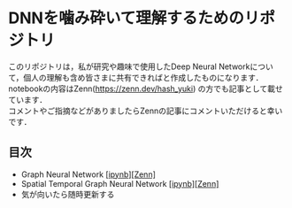 # DNNを噛み砕いて理解するためのリポジトリ
このリポジトリは，私が研究や趣味で使用したDeep Neural Networkについて，個人の理解も含め皆さまに共有できればと作成したものになります．<br>
notebookの内容はZenn(https://zenn.dev/hash_yuki) の方でも記事として載せています．<br>
コメントやご指摘などがありましたらZennの記事にコメントいただけると幸いです．<br>

## 目次
- Graph Neural Network [[ipynb]](https://github.com/uoNuM/Break-Down/blob/main/ipynb/graph-convolutional-network.ipynb)[[Zenn]](https://zenn.dev/hash_yuki/articles/cb008a7c19e917)
- Spatial Temporal Graph Neural Network [[ipynb]](https://github.com/uoNuM/Break-Down/blob/main/ipynb/spatial-temporal-graph-convolutional-network.ipynb)[[Zenn]](https://zenn.dev/hash_yuki/articles/3b0f782ccffa54)
- 気が向いたら随時更新する

